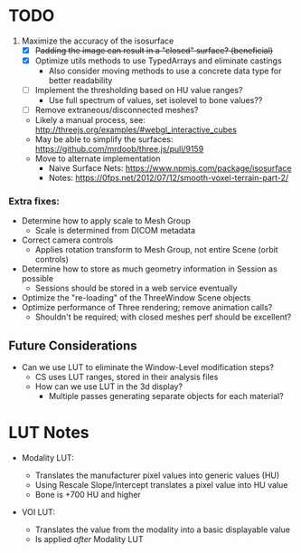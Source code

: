 # TODO

1. Maximize the accuracy of the isosurface
	- [x] ~~Padding the image can result in a "closed" surface? (beneficial)~~
	- [x] Optimize utils methods to use TypedArrays and eliminate castings
		- Also consider moving methods to use a concrete data type for better readability
	- [ ] Implement the thresholding based on HU value ranges?
		- Use full spectrum of values, set isolevel to bone values??
	- [ ] Remove extraneous/disconnected meshes?
	- Likely a manual process, see: http://threejs.org/examples/#webgl_interactive_cubes
	- May be able to simplify the surfaces: https://github.com/mrdoob/three.js/pull/9159
	- Move to alternate implementation
		- Naive Surface Nets: https://www.npmjs.com/package/isosurface
		- Notes: https://0fps.net/2012/07/12/smooth-voxel-terrain-part-2/

### Extra fixes:

- Determine how to apply scale to Mesh Group
	- Scale is determined from DICOM metadata
- Correct camera controls
	- Applies rotation transform to Mesh Group, not entire Scene (orbit controls)
- Determine how to store as much geometry information in Session as possible
	- Sessions should be stored in a web service eventually
- Optimize the "re-loading" of the ThreeWindow Scene objects
- Optimize performance of Three rendering; remove animation calls?
	- Shouldn't be required; with closed meshes perf should be excellent?

## Future Considerations

- Can we use LUT to eliminate the Window-Level modification steps?
	- CS uses LUT ranges, stored in their analysis files
	- How can we use LUT in the 3d display?
		- Multiple passes generating separate objects for each material?


# LUT Notes

- Modality LUT:
	- Translates the manufacturer pixel values into generic values (HU)
	- Using Rescale Slope/Intercept translates a pixel value into HU value
	- Bone is +700 HU and higher

- VOI LUT:
	- Translates the value from the modality into a basic displayable value
	- Is applied _after_ Modality LUT
